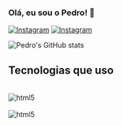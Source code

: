 ### Olá, eu sou o Pedro! 🤝

[![Instagram](https://img.shields.io/badge/Instagram-E4405F?style=for-the-badge&logo=instagram&logoColor=white)](www.instagram.com/pdro_hnrique)
[![Instagram](https://img.shields.io/badge/Gmail-D14836?style=for-the-badge&logo=gmail&logoColor=white)](mailto:pedro.santos2@escolar.ifrn.edu.br)

![Pedro's GitHub stats](https://github-readme-stats.vercel.app/api?username=pdrohnrique&show_icons=true&theme=dark)

## Tecnologias que uso

<div style="display: inline_block"><br/>
<img align="center" alt="html5" src="https://img.shields.io/badge/C%23-239120?style=for-the-badge&logo=c-sharp&logoColor=white"/>
</div>
<div style="display: inline_block"><br/>
<img align="center" alt="html5" src="https://img.shields.io/badge/Unity-100000?style=for-the-badge&logo=unity&logoColor=white"/>
</div>
